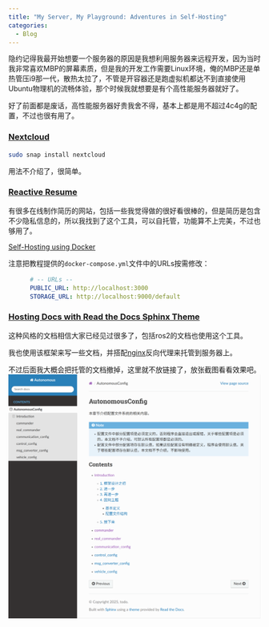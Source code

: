 ```yaml
---
title: "My Server, My Playground: Adventures in Self-Hosting"
categories:
  - Blog
---
```


隐约记得我最开始想要一个服务器的原因是我想利用服务器来远程开发，因为当时我非常喜欢MBP的屏幕素质，但是我的开发工作需要Linux环境，俺的MBP还是单热管压i9那一代，散热太拉了，不管是开容器还是跑虚拟机都达不到直接使用Ubuntu物理机的流畅体验，那个时候我就想要是有个高性能服务器就好了。

好了前面都是废话，高性能服务器好贵我舍不得，基本上都是用不超过4c4g的配置，不过也很有用了。

### [Nextcloud](https://nextcloud.com/)  
```bash
sudo snap install nextcloud
```
用法不介绍了，很简单。

### [Reactive Resume](https://rxresu.me/)
有很多在线制作简历的网站，包括一些我觉得做的很好看很棒的，但是简历是包含不少隐私信息的，所以我找到了这个工具，可以自托管，功能算不上完美，不过也够用了。

[Self-Hosting using Docker](https://docs.rxresu.me/product-guides/self-hosting-reactive-resume-using-docker)  

注意把教程提供的`docker-compose.yml`文件中的URLs按需修改：
```yaml
      # -- URLs --
      PUBLIC_URL: http://localhost:3000
      STORAGE_URL: http://localhost:9000/default
```

### [Hosting Docs with Read the Docs Sphinx Theme](https://sphinx-rtd-theme.readthedocs.io/en/stable/)  

这种风格的文档相信大家已经见过很多了，包括ros2的文档也使用这个工具。

我也使用该框架来写一些文档，并搭配[nginx](https://nginx.org/)反向代理来托管到服务器上。

不过后面我大概会把托管的文档撤掉，这里就不放链接了，放张截图看看效果吧。
![](/assets/images/autonomous-documentation-with-readthedocs.png)
